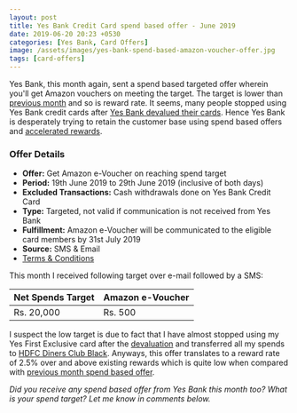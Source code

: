 ```yaml
---
layout: post
title: Yes Bank Credit Card spend based offer - June 2019
date: 2019-06-20 20:23 +0530
categories: [Yes Bank, Card Offers]
image: /assets/images/yes-bank-spend-based-amazon-voucher-offer.jpg
tags: [card-offers]
---
```


Yes Bank, this month again, sent a spend based targeted offer wherein you'll get Amazon vouchers on meeting the target. The target is lower than [previous month](/yes-bank-credit-card-spend-based-offers-may-2019/) and so is reward rate. It seems, many people stopped using Yes Bank credit cards after [Yes Bank devalued their cards](/yes-bank-credit-cards-rewards-reduced/). Hence Yes Bank is desperately trying to retain the customer base using spend based offers and [accelerated rewards](/yes-bank-launches-yes-cart-a-compare-and-buy-portal-for-yes-bank-cards/).

### Offer Details

- **Offer:** Get Amazon e-Voucher on reaching spend target
- **Period:** 19th June 2019 to 29th June 2019 (inclusive of both days)
- **Excluded Transactions:** Cash withdrawals done on Yes Bank Credit Card
- **Type:** Targeted, not valid if communication is not received from Yes Bank
- **Fulfillment:** Amazon e-Voucher will be communicated to the eligible card members by 31st July 2019
- **Source:** SMS & Email
- [Terms & Conditions](https://www.yesbank.in/pdf/month_end_spends_terms_and_conditions_pdf)

This month I received following target over e-mail followed by a SMS:

<table class="table">
<thead class="thead-dark">
<tr>
	<th scope="col"> Net Spends Target</th>
	<th scope="col"> Amazon e-Voucher</th>
</tr>
</thead>
<tbody>
<tr>
	<td> Rs. 20,000 </td>
	<td> Rs. 500 </td>
</tr>
</tbody>
</table>

I suspect the low target is due to fact that I have almost stopped using my Yes First Exclusive card after the [devaluation](/yes-bank-credit-cards-rewards-reduced/) and transferred all my spends to [HDFC Diners Club Black](/best-credit-cards-of-2019-in-india/#2-hdfc-diners-club-black-credit-card). Anyways, this offer translates to a reward rate of 2.5% over and above existing rewards which is quite low when compared with [previous month spend based offer](/yes-bank-credit-card-spend-based-offers-may-2019/).

_Did you receive any spend based offer from Yes Bank this month too? What is your spend target? Let me know in comments below._
